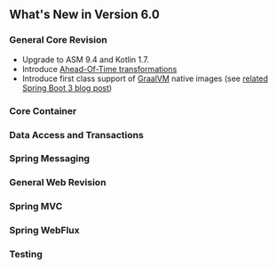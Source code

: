 ## What's New in Version 6.0

### General Core Revision

* Upgrade to ASM 9.4 and Kotlin 1.7.
* Introduce [Ahead-Of-Time transformations](https://spring.io/blog/2022/03/22/initial-aot-support-in-spring-framework-6-0-0-m3) 
* Introduce first class support of [GraalVM](https://www.graalvm.org/) native images (see [related Spring Boot 3 blog post](https://spring.io/blog/2022/09/26/native-support-in-spring-boot-3-0-0-m5))

### Core Container

### Data Access and Transactions

### Spring Messaging

### General Web Revision

### Spring MVC
 
### Spring WebFlux

### Testing
